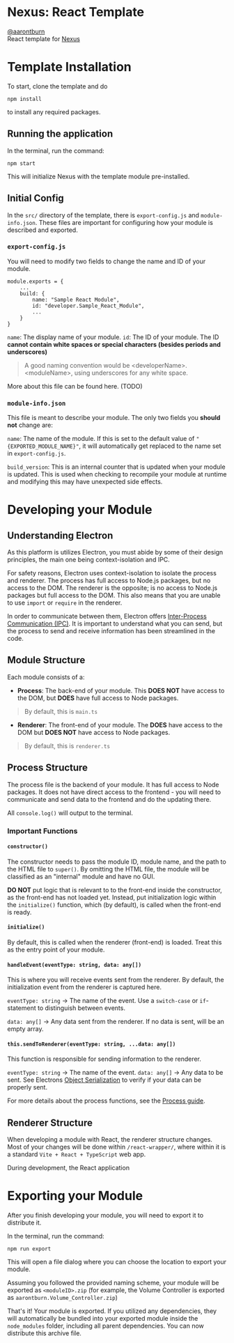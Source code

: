 
# Nexus: React Template
[@aarontburn](https://github.com/aarontburn)  
React template for [Nexus](https://github.com/aarontburn/nexus-core)

# Template Installation
To start, clone the template and do 
```
npm install
```
to install any required packages.

## Running the application
In the terminal, run the command:
```
npm start
```
This will initialize Nexus with the template module pre-installed.

## Initial Config
In the `src/` directory of the template, there is `export-config.js` and `module-info.json`. These files are important for configuring how your module is described and exported.

### `export-config.js`
You will need to modify two fields to change the name and ID of your module.
```
module.exports = {
	...
	build: {
		name: "Sample React Module",
		id: "developer.Sample_React_Module",
		...
	}
}
```
`name`: The display name of your module. 
`id`: The ID of your module. The ID **cannot contain white spaces or special characters (besides periods and underscores)**
>A good naming convention would be \<developerName>.\<moduleName>, using underscores for any white space.

More about this file can be found here. (TODO)

### `module-info.json`
This file is meant to describe your module. The only two fields you **should not** change are:

`name`: The name of the module. If this is set to the default value of `"{EXPORTED_MODULE_NAME}"`, it will automatically get replaced to the name set in `export-config.js`.

`build_version`: This is an internal counter that is updated when your module is updated. This is used when checking to recompile your module at runtime and modifying this may have unexpected side effects.

# Developing your Module
## Understanding Electron
As this platform is utilizes Electron, you must abide by some of their design principles, the main one being context-isolation and IPC. 

For safety reasons, Electron uses context-isolation to isolate the process and renderer. The process has full access to Node.js packages, but no access to the DOM. The renderer is the opposite; is no access to Node.js packages but full access to the DOM. This also means that you are unable to use `import` or `require` in the renderer.

In order to communicate between them, Electron offers [Inter-Process Communication (IPC)](https://www.electronjs.org/docs/latest/tutorial/ipc). It is important to understand what you can send, but the process to send and receive information has been streamlined in the code.

## Module Structure
Each module consists of a:
- **Process**: The back-end of your module. This **DOES NOT** have access to the DOM, but **DOES** have full access to Node packages.
> By default, this is `main.ts`

- **Renderer**: The front-end of your module. The **DOES** have access to the DOM but **DOES NOT** have access to Node packages.
> By default, this is `renderer.ts`

## Process Structure
The process file is the backend of your module. It has full access to Node packages. It does not have direct access to the frontend - you will need to communicate and send data to the frontend and do the updating there.

All `console.log()` will output to the terminal.

### Important Functions

#### `constructor()`
The constructor needs to pass the module ID, module name, and the path to the HTML file to `super()`. By omitting the HTML file, the module will be classified as an "internal" module and have no GUI.

**DO NOT** put logic that is relevant to to the front-end inside the constructor, as the front-end has not loaded yet. Instead, put initialization logic within the `initialize()` function, which (by default), is called when the front-end is ready.

#### `initialize()`
By default, this is called when the renderer (front-end) is loaded. Treat this as the entry point of your module. 

#### `handleEvent(eventType: string, data: any[])`
This is where you will receive events sent from the renderer. By default, the initialization event from the renderer is captured here.

`eventType: string` → The name of the event. Use a `switch-case` or `if`-statement to distinguish between events.  

`data: any[]` → Any data sent from the renderer. If no data is sent, will be an empty array.


#### `this.sendToRenderer(eventType: string, ...data: any[])`
This function is responsible for sending information to the renderer.

`eventType: string` → The name of the event.
`data: any[]` → Any data to be sent. See Electrons [Object Serialization](https://www.electronjs.org/docs/latest/tutorial/ipc#object-serialization) to verify if your data can be properly sent.

For more details about the process functions, see the [Process guide](https://github.com/aarontburn/modules-module-quickstart/blob/main/docs/Process.md).
	
## Renderer Structure 
When developing a module with React, the renderer structure changes. Most of your changes will be done within `/react-wrapper/`, where within it is a standard `Vite + React + TypeScript` web app.

During development, the React application 


 # Exporting your Module
After you finish developing your module, you will need to export it to distribute it. 

In the terminal, run the command:
```
npm run export
```
This will open a file dialog where you can choose the location to export your module. 

Assuming you followed the provided naming scheme, your module will be exported as `<moduleID>.zip` (for example, the Volume Controller is exported as `aarontburn.Volume_Controller.zip`)

That's it! Your module is exported. If you utilized any dependencies, they will automatically be bundled into your exported module inside the `node_modules` folder, including all parent dependencies. You can now distribute this archive file.
